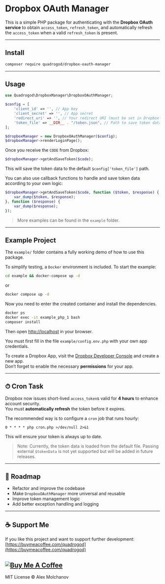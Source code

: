 # Dropbox OAuth Manager

This is a simple PHP package for authenticating with the **Dropbox OAuth service** to obtain `access_token`, `refresh_token`, and automatically refresh the `access_token` when a valid `refresh_token` is present.

---

## Install

```bash
composer require quadrogod/dropbox-oauth-manager
```

---

## Usage

```php
use Quadrogod\DropboxManager\DropboxOAuthManager;

$config = [
    'client_id' => '', // App key
    'client_secret' => '', // App secret
    'redirect_uri' => '', // Your redirect URI (must be set in Dropbox App settings)
    'token_file' => __DIR__ . "/token.json", // Path to save token data
];

$dropboxManager = new DropboxOAuthManager($config);
$dropboxManager->renderLoginPage();
```

Once you receive the `CODE` from Dropbox:

```php
$dropboxManager->getAndSaveToken($code);
```

This will save the token data to the default `$config['token_file']` path.

You can also use callback functions to handle and save token data according to your own logic:

```php
$dropboxManager->getAndSaveToken($code, function ($token, $response) {
    var_dump($token, $response);
}, function ($response) {
    var_dump($response);
});
```

> More examples can be found in the `example` folder.

---

## Example Project

The `example/` folder contains a fully working demo of how to use this package.

To simplify testing, a `Docker` environment is included. To start the example:

```bash
cd example && docker-compose up -d
```
or
```bash
docker compose up -d
```

Now you need to enter the created container and install the dependencies.
```bash
docker ps
docker exec -it example_php_1 bash
composer install
```

Then open [http://localhost](http://localhost) in your browser.

You must first fill in the file `example/config.env.php` with your own app credentials.

To create a Dropbox App, visit the [Dropbox Developer Console](https://www.dropbox.com/developers/) and create a new app.  
Don’t forget to enable the necessary **permissions** for your app.

---

## ⏱ Cron Task

Dropbox now issues short-lived `access_token`s valid for **4 hours** to enhance account security.  
You must **automatically refresh** the token before it expires.

The recommended way is to configure a `cron` job that runs hourly:

```cron
0 * * * * php cron.php >/dev/null 2>&1
```

This will ensure your token is always up to date.

> Note: Currently, the token data is loaded from the default file. Passing external `$tokenData` is not yet supported but will be added in future releases.

---

## 🧭 Roadmap

- Refactor and improve the codebase
- Make `DropboxOAuthManager` more universal and reusable
- Improve token management logic
- Add better exception handling and logging

---

## ☕ Support Me

If you like this project and want to support further development:  
[https://buymeacoffee.com/quadrogod](https://buymeacoffee.com/quadrogod)

[![Buy Me A Coffee](https://img.shields.io/badge/-Buy%20me%20a%20coffee-%23ffdd00?logo=buymeacoffee&logoColor=black&style=flat)](https://buymeacoffee.com/quadrogod)
---

MIT License © Alex Molchanov
